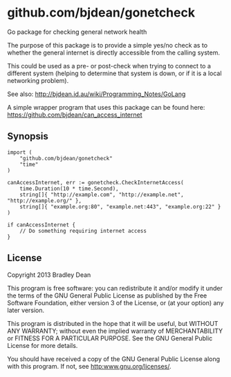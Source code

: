 github.com/bjdean/gonetcheck
============================

Go package for checking general network health

The purpose of this package is to provide a simple yes/no check as to
whether the general internet is directly accessible from the calling
system.

This could be used as a pre- or post-check when trying to connect to
a different system (helping to determine that system is down, or if
it is a local networking problem).

See also: http://bjdean.id.au/wiki/Programming_Notes/GoLang

A simple wrapper program that uses this package can be found
here: https://github.com/bjdean/can_access_internet

Synopsis
--------

	import (
		"github.com/bjdean/gonetcheck"
		"time"
	)
	
	canAccessInternet, err := gonetcheck.CheckInternetAccess(
		time.Duration(10 * time.Second),
		string[]{ "http://example.com", "http://example.net", "http://example.org/" },
		string[]{ "example.org:80", "example.net:443", "example.org:22" } )
	
	if canAccessInternet {
		// Do something requiring internet access
	}


License
-------

Copyright 2013 Bradley Dean

This program is free software: you can redistribute it and/or modify
it under the terms of the GNU General Public License as published by
the Free Software Foundation, either version 3 of the License, or
(at your option) any later version.

This program is distributed in the hope that it will be useful,
but WITHOUT ANY WARRANTY; without even the implied warranty of
MERCHANTABILITY or FITNESS FOR A PARTICULAR PURPOSE.  See the
GNU General Public License for more details.

You should have received a copy of the GNU General Public License
along with this program.  If not, see <http:www.gnu.org/licenses/>.

